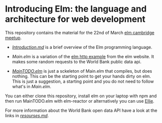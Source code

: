 # Introducing Elm: the language and architecture for web development

This repository contains the material for the 22nd of March [elm cambridge meetup](https://www.meetup.com/elm-cambridge/events/248132273/).

* [*Introduction.md*](https://github.com/deciob/introducing-elm-with-world-bank-example/blob/master/Introduction.md) is a brief overview of the Elm programming language.

* *Main.elm* is a variation of the [elm http example](http://elm-lang.org/examples/http) from the elm website. It makes some random requests to the World Bank public data api.

* [*MainTODO.elm*](https://github.com/deciob/introducing-elm-with-world-bank-example/blob/master/MainTODO.elm) is just a sckeleton of Main.elm that compiles, but does nothing. This can be the starting point to get your hands dirty on elm. This is just a suggestion, a starting point and you do not need to follow what's in *Main.elm*.


You can either clone this repository, install elm on your laptop with npm and then run MainTODO.elm with elm-reactor or alternatively you can use [Ellie](https://ellie-app.com/new).

For more information about the World Bank open data API have a look at the links in [*resourses.md*](https://github.com/deciob/introducing-elm-with-world-bank-example/blob/master/resourses.md).



